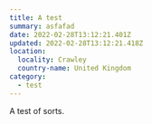 ```yaml
---
title: A test
summary: asfafad
date: 2022-02-28T13:12:21.401Z
updated: 2022-02-28T13:12:21.418Z
location:
  locality: Crawley
  country-name: United Kingdom
category:
  - test
---
```

A test of sorts.